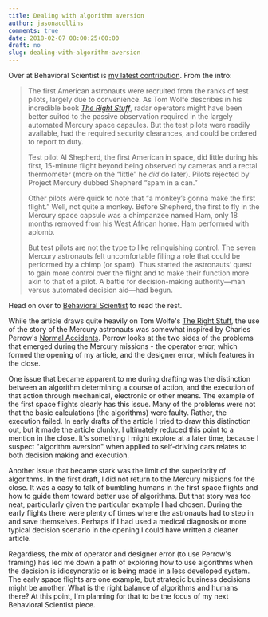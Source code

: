```yaml
---
title: Dealing with algorithm aversion
author: jasonacollins
comments: true
date: 2018-02-07 08:00:25+00:00
draft: no
slug: dealing-with-algorithm-aversion
---
```


Over at Behavioral Scientist is [my latest contribution](https://behavioralscientist.org/what-to-do-when-algorithms-rule/). From the intro:

>The first American astronauts were recruited from the ranks of test pilots, largely due to convenience. As Tom Wolfe describes in his incredible book [_The Right Stuff_](https://en.wikipedia.org/wiki/The_Right_Stuff_(book)), radar operators might have been better suited to the passive observation required in the largely automated Mercury space capsules. But the test pilots were readily available, had the required security clearances, and could be ordered to report to duty.
>
>Test pilot Al Shepherd, the first American in space, did little during his first, 15-minute flight beyond being observed by cameras and a rectal thermometer (more on the “little” he _did_ do later). Pilots rejected by Project Mercury dubbed Shepherd “spam in a can.”
>
>Other pilots were quick to note that “a monkey’s gonna make the first flight.” Well, not quite a monkey. Before Shepherd, the first to fly in the Mercury space capsule was a chimpanzee named Ham, only 18 months removed from his West African home. Ham performed with aplomb.
>
>But test pilots are not the type to like relinquishing control. The seven Mercury astronauts felt uncomfortable filling a role that could be performed by a chimp (or spam). Thus started the astronauts’ quest to gain more control over the flight and to make their function more akin to that of a pilot. A battle for decision-making authority—man versus automated decision aid—had begun.

Head on over to [Behavioral Scientist](https://behavioralscientist.org/what-to-do-when-algorithms-rule/) to read the rest.

While the article draws quite heavily on Tom Wolfe's [The Right Stuff](https://en.wikipedia.org/wiki/The_Right_Stuff_(book)), the use of the story of the Mercury astronauts was somewhat inspired by Charles Perrow's [Normal Accidents](https://jasoncollins.blog/2017/11/02/perrows-normal-accidents-living-with-high-risk-technologies/). Perrow looks at the two sides of the problems that emerged during the Mercury missions - the operator error, which formed the opening of my article, and the designer error, which features in the close.

One issue that became apparent to me during drafting was the distinction between an algorithm determining a course of action, and the execution of that action through mechanical, electronic or other means. The example of the first space flights clearly has this issue. Many of the problems were not that the basic calculations (the algorithms) were faulty. Rather, the execution failed. In early drafts of the article I tried to draw this distinction out, but it made the article clunky. I ultimately reduced this point to a mention in the close. It's something I might explore at a later time, because I suspect "algorithm aversion" when applied to self-driving cars relates to both decision making and execution.

Another issue that became stark was the limit of the superiority of algorithms. In the first draft, I did not return to the Mercury missions for the close. It was a easy to talk of bumbling humans in the first space flights and how to guide them toward better use of algorithms. But that story was too neat, particularly given the particular example I had chosen. During the early flights there were plenty of times where the astronauts had to step in and save themselves. Perhaps if I had used a medical diagnosis or more typical decision scenario in the opening I could have written a cleaner article.

Regardless, the mix of operator and designer error (to use Perrow's framing) has led me down a path of exploring how to use algorithms when the decision is idiosyncratic or is being made in a less developed system. The early space flights are one example, but strategic business decisions might be another. What is the right balance of algorithms and humans there? At this point, I'm planning for that to be the focus of my next Behavioral Scientist piece.
